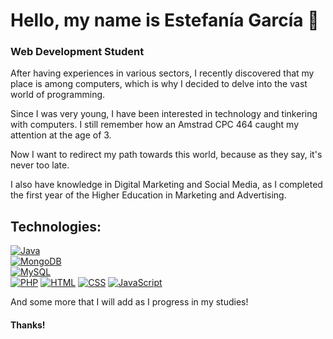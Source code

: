 # Hello, my name is Estefanía García 👋
### Web Development Student

After having experiences in various sectors, I recently discovered that my place is among computers, which is why I decided to delve into the vast world of programming.

Since I was very young, I have been interested in technology and tinkering with computers. I still remember how an Amstrad CPC 464 caught my attention at the age of 3.

Now I want to redirect my path towards this world, because as they say, it's never too late.

I also have knowledge in Digital Marketing and Social Media, as I completed the first year of the Higher Education in Marketing and Advertising.

## Technologies:
[![Java](https://img.shields.io/badge/Java-007396?style=for-the-badge&logo=java&logoColor=white&labelColor=101010)]()
</br>
[![MongoDB](https://img.shields.io/badge/MongoDB-47A248?style=for-the-badge&logo=mongodb&logoColor=white&labelColor=101010)]()
</br>
[![MySQL](https://img.shields.io/badge/MySQL-4479A1?style=for-the-badge&logo=mysql&logoColor=white&labelColor=101010)]()
</br>
[![PHP](https://img.shields.io/badge/PHP-FF2100?style=for-the-badge&logo=html&logoColor=white&labelColor=101010)]()
[![HTML](https://img.shields.io/badge/HTML-FF215F?style=for-the-badge&logo=html&logoColor=white&labelColor=101010)]()
[![CSS](https://img.shields.io/badge/CSS-FFCA28?style=for-the-badge&logo=css&logoColor=white&labelColor=101010)]()
[![JavaScript](https://img.shields.io/badge/JavaScript-blue?style=flat&logo=JavaScript&logoColor=rgba&labelColor=rgba)]()


And some more that I will add as I progress in my studies!

#### Thanks!
